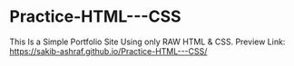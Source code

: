 # Practice-HTML---CSS
This Is a Simple Portfolio Site Using only RAW HTML & CSS.
Preview Link: https://sakib-ashraf.github.io/Practice-HTML---CSS/ 
